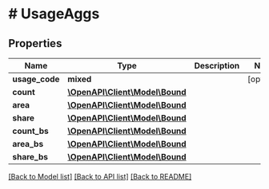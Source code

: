 # # UsageAggs

## Properties

Name | Type | Description | Notes
------------ | ------------- | ------------- | -------------
**usage_code** | **mixed** |  | [optional]
**count** | [**\OpenAPI\Client\Model\Bound**](Bound.md) |  |
**area** | [**\OpenAPI\Client\Model\Bound**](Bound.md) |  |
**share** | [**\OpenAPI\Client\Model\Bound**](Bound.md) |  |
**count_bs** | [**\OpenAPI\Client\Model\Bound**](Bound.md) |  |
**area_bs** | [**\OpenAPI\Client\Model\Bound**](Bound.md) |  |
**share_bs** | [**\OpenAPI\Client\Model\Bound**](Bound.md) |  |

[[Back to Model list]](../../README.md#models) [[Back to API list]](../../README.md#endpoints) [[Back to README]](../../README.md)
